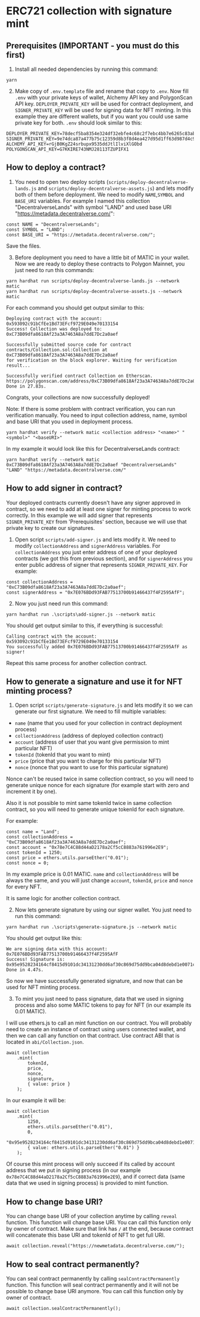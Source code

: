 # ERC721 collection with signature mint

## Prerequisites (IMPORTANT - you must do this first)
1. Install all needed dependencies by running this command:

```yarn```

2. Make copy of `.env.template` file and rename that copy to `.env`. Now fill `.env` with your private keys of wallet, Alchemy API key and PolygonScan API key. `DEPLOYER_PRIVATE_KEY` will be used for contract deployment, and `SIGNER_PRIVATE_KEY` will be used for signing data for NFT minting. In this example they are different wallets, but if you want you could use same private key for both. `.env` should look similar to this:
```
DEPLOYER_PRIVATE_KEY=78decf5ba8354e324df32ebfe4c68c2f7ebc4bb7e6265c83ab
SIGNER_PRIVATE_KEY=9e74dca87a477b75c12359d8b3f8d4ea427d95d1ff63d987d4c9bf1190366ab2
ALCHEMY_API_KEY=rGjB0KgZ24srbupx9535ddJtlIlviXlGObd
POLYGONSCAN_API_KEY=G7KKIRE743NMJ28113TZUPIFX1
```

## How to deploy a contract?

1. You need to open two deploy scripts (`scripts/deploy-decentralverse-lands.js` and `scripts/deploy-decentralverse-assets.js`) and lets modify both of them before deployment. We need to modify `NAME`,`SYMBOL` and `BASE_URI` variables. For example I named this collection "DecentralverseLands" with symbol "LAND" and used base URI "https://metadata.decentralverse.com/":

```
const NAME = "DecentralverseLands";
const SYMBOL = "LAND";
const BASE_URI = "https://metadata.decentralverse.com/";
```
Save the files.

3. Before deployment you need to have a little bit of MATIC in your wallet. Now we are ready to deploy these contracts to Polygon Mainnet, you just need to run this commands:

```
yarn hardhat run scripts/deploy-decentralverse-lands.js --network matic
yarn hardhat run scripts/deploy-decentralverse-assets.js --network matic
```

For each command you should get output similar to this:
```
Deploying contract with the account:  0x593092c91bCfEe1Bd73EFcf9729E049e70133154
Success! Collection was deployed to:  0xC73B09dfa8618Af23a3A7463A8a7ddE7Dc2a0aef

Successfully submitted source code for contract
contracts/Collection.sol:Collection at 0xC73B09dfa8618Af23a3A7463A8a7ddE7Dc2a0aef
for verification on the block explorer. Waiting for verification result...

Successfully verified contract Collection on Etherscan.
https://polygonscan.com/address/0xC73B09dfa8618Af23a3A7463A8a7ddE7Dc2a0aef#code
Done in 27.83s.
```
Congrats, your collections are now successfully deployed!

Note: If there is some problem with contract verification, you can run verification manually. You need to input collection address, name, symbol and base URI that you used in deployment process.
```
yarn hardhat verify --network matic <collection address> "<name>" "<symbol>" "<baseURI>"
```
In my example it would look like this for DecentralverseLands contract:
```
yarn hardhat verify --network matic 0xC73B09dfa8618Af23a3A7463A8a7ddE7Dc2a0aef "DecentralverseLands" "LAND" "https://metadata.decentralverse.com/"
```

## How to add signer in contract?

Your deployed contracts currently doesn't have any signer approved in contract, so we need to add at least one signer for minting process to work correctly. In this example we will add signer that represents `SIGNER_PRIVATE_KEY` from 'Prerequisites' section, because we will use that private key to create our signatures.

1. Open script `scripts/add-signer.js` and lets modify it. We need to modify `collectionAddress` and `signerAddress` variables. For `collectionAddress` you just enter address of one of your deployed contracts (we got this from previous section), and for `signerAddress` you enter public address of signer that represents `SIGNER_PRIVATE_KEY`. For example:
```
const collectionAddress = "0xC73B09dfa8618Af23a3A7463A8a7ddE7Dc2a0aef";
const signerAddress = "0x7E076BDd93FAB77513700b91466437f4F2595AfF";
```

2. Now you just need run this command:
```
yarn hardhat run .\scripts\add-signer.js --network matic
```

You should get output similar to this, if everything is successful:
```
Calling contract with the account:  0x593092c91bCfEe1Bd73EFcf9729E049e70133154
You successfully added 0x7E076BDd93FAB77513700b91466437f4F2595AfF as signer!
```
Repeat this same process for another collection contract.

## How to generate a signature and use it for NFT minting process?

1. Open script `scripts/generate-signature.js` and lets modify it so we can generate our first signature. We need to fill multiple variables:
- `name` (name that you used for your collection in contract deployment process)
- `collectionAddress` (address of deployed collection contract)
- `account` (address of user that you want give permission to mint particular NFT)
- `tokenId` (tokenId that you want to mint)
- `price` (price that you want to charge for this particular NFT)
- `nonce` (nonce that you want to use for this particular signature)

Nonce can't be reused twice in same collection contract, so you will need to generate unique nonce for each signature (for example start with zero and increment it by one).

Also it is not possible to mint same tokenId twice in same collection contract, so you will need to generate unique tokenId for each signature.

For example:
```
const name = "Land";
const collectionAddress = "0xC73B09dfa8618Af23a3A7463A8a7ddE7Dc2a0aef";
const account = "0x78e7C4C88d44aD2178a2Cf5cC8883a761996e2E9";
const tokenId = 1250;
const price = ethers.utils.parseEther("0.01");
const nonce = 0;
```
In my example price is 0.01 MATIC. `name` and `collectionAddress` will be always the same, and you will just change `account`, `tokenId`, `price` and `nonce` for every NFT.

It is same logic for another collection contract.

2. Now lets generate signature by using our signer wallet. You just need to run this command:
```
yarn hardhat run .\scripts\generate-signature.js --network matic
```

You should get output like this:
```
We are signing data with this account:  0x7E076BDd93FAB77513700b91466437f4F2595AfF
Success! Signature is:  0x95e9528234164cf8415d9101dc34131230dd6af30c869d75dd9bca04d8debd1e0071c87c0b715029f8e6ed668971d75e50e30b62dc72591431acfaa834ee19f61b
Done in 4.47s.
```

So now we have successfully generated signature, and now that can be used for NFT minting process.

3. To mint you just need to pass signature, data that we used in signing process and also some MATIC tokens to pay for NFT (in our example its 0.01 MATIC). 

I will use ethers.js to call an mint function on our contract.
You will probably need to create an instance of contract using users connected wallet, and then we can call any function on that contract. Use contract ABI that is located in `abi/Collection.json`.

```
await collection
    .mint(
        tokenId,
        price,
        nonce,
        signature,
        { value: price }
    );
```
In our example it will be:
```
await collection
    .mint(
        1250,
        ethers.utils.parseEther("0.01"),
        0,
        "0x95e9528234164cf8415d9101dc34131230dd6af30c869d75dd9bca04d8debd1e0071c87c0b715029f8e6ed668971d75e50e30b62dc72591431acfaa834ee19f61b",
        { value: ethers.utils.parseEther("0.01") }
    );
```

Of course this mint process will only succeed if its called by account address that we put in signing process (in our example `0x78e7C4C88d44aD2178a2Cf5cC8883a761996e2E9`), and if correct data (same data that we used in signing process) is provided to mint function.

## How to change base URI?

You can change base URI of your collection anytime by calling `reveal` function. This function will change base URI. You can call this function only by owner of contract. Make sure that link has `/` at the end, because contract will concatenate this base URI and tokenId of NFT to get full URI.

```
await collection.reveal("https://newmetadata.decentralverse.com/");
```

## How to seal contract permanently?

You can seal contract permanently by calling `sealContractPermanently` function. This function will seal contract permanently and it will not be possible to change base URI anymore. You can call this function only by owner of contract.

```
await collection.sealContractPermanently();
```